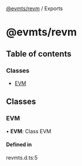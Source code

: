 [@evmts/revm](README.md) / Exports

# @evmts/revm

## Table of contents

### Classes

- [EVM](undefined)

## Classes

### EVM

• **EVM**: Class EVM

#### Defined in

revmts.d.ts:5
